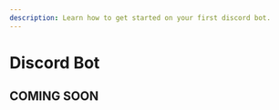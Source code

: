 ```yaml
---
description: Learn how to get started on your first discord bot.
---
```


# Discord Bot

## COMING SOON
